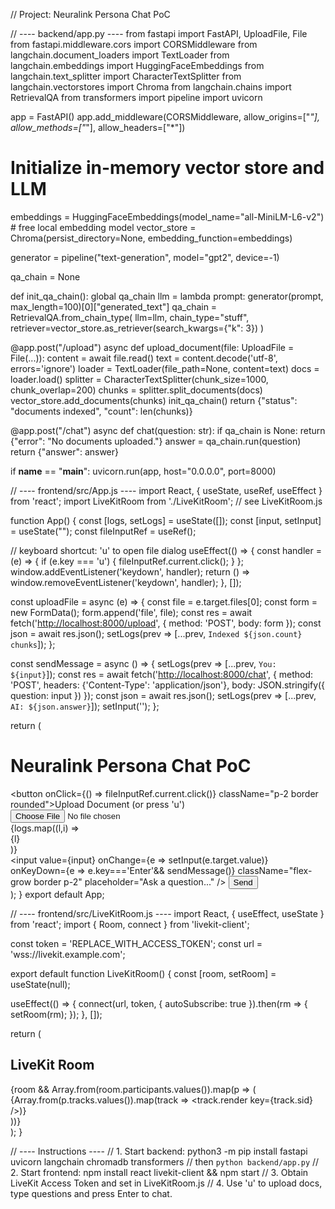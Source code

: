 // Project: Neuralink Persona Chat PoC

// ---- backend/app.py ----
from fastapi import FastAPI, UploadFile, File
from fastapi.middleware.cors import CORSMiddleware
from langchain.document_loaders import TextLoader
from langchain.embeddings import HuggingFaceEmbeddings
from langchain.text_splitter import CharacterTextSplitter
from langchain.vectorstores import Chroma
from langchain.chains import RetrievalQA
from transformers import pipeline
import uvicorn

app = FastAPI()
app.add_middleware(CORSMiddleware, allow_origins=\["_"], allow_methods=\["_"], allow_headers=\["\*"])

# Initialize in-memory vector store and LLM

embeddings = HuggingFaceEmbeddings(model_name="all-MiniLM-L6-v2") # free local embedding model
vector_store = Chroma(persist_directory=None, embedding_function=embeddings)

generator = pipeline("text-generation", model="gpt2", device=-1)

qa_chain = None

def init_qa_chain():
global qa_chain
llm = lambda prompt: generator(prompt, max_length=100)\[0]\["generated_text"]
qa_chain = RetrievalQA.from_chain_type(
llm=llm,
chain_type="stuff",
retriever=vector_store.as_retriever(search_kwargs={"k": 3})
)

@app.post("/upload")
async def upload_document(file: UploadFile = File(...)):
content = await file.read()
text = content.decode('utf-8', errors='ignore')
loader = TextLoader(file_path=None, content=text)
docs = loader.load()
splitter = CharacterTextSplitter(chunk_size=1000, chunk_overlap=200)
chunks = splitter.split_documents(docs)
vector_store.add_documents(chunks)
init_qa_chain()
return {"status": "documents indexed", "count": len(chunks)}

@app.post("/chat")
async def chat(question: str):
if qa_chain is None:
return {"error": "No documents uploaded."}
answer = qa_chain.run(question)
return {"answer": answer}

if **name** == "**main**":
uvicorn.run(app, host="0.0.0.0", port=8000)

// ---- frontend/src/App.js ----
import React, { useState, useRef, useEffect } from 'react';
import LiveKitRoom from './LiveKitRoom'; // see LiveKitRoom.js

function App() {
const \[logs, setLogs] = useState(\[]);
const \[input, setInput] = useState("");
const fileInputRef = useRef();

// keyboard shortcut: 'u' to open file dialog
useEffect(() => {
const handler = (e) => {
if (e.key === 'u') {
fileInputRef.current.click();
}
};
window\.addEventListener('keydown', handler);
return () => window\.removeEventListener('keydown', handler);
}, \[]);

const uploadFile = async (e) => {
const file = e.target.files\[0];
const form = new FormData();
form.append('file', file);
const res = await fetch('[http://localhost:8000/upload](http://localhost:8000/upload)', { method: 'POST', body: form });
const json = await res.json();
setLogs(prev => \[...prev, `Indexed ${json.count} chunks`]);
};

const sendMessage = async () => {
setLogs(prev => \[...prev, `You: ${input}`]);
const res = await fetch('[http://localhost:8000/chat](http://localhost:8000/chat)', {
method: 'POST', headers: {'Content-Type': 'application/json'},
body: JSON.stringify({ question: input })
});
const json = await res.json();
setLogs(prev => \[...prev, `AI: ${json.answer}`]);
setInput('');
};

return ( <div className="p-4"> <h1 className="text-xl font-bold">Neuralink Persona Chat PoC</h1>
\<button onClick={() => fileInputRef.current.click()} className="p-2 border rounded">Upload Document (or press 'u')</button> <input ref={fileInputRef} type="file" className="hidden" onChange={uploadFile} /> <div className="mt-4 h-64 overflow-y-auto border p-2">
{logs.map((l,i) => <div key={i}>{l}</div>)} </div> <div className="mt-2 flex">
\<input value={input} onChange={e => setInput(e.target.value)} onKeyDown={e => e.key==='Enter'&& sendMessage()} className="flex-grow border p-2" placeholder="Ask a question..." /> <button onClick={sendMessage} className="ml-2 p-2 border rounded">Send</button> </div> <LiveKitRoom /> </div>
);
}
export default App;

// ---- frontend/src/LiveKitRoom.js ----
import React, { useEffect, useState } from 'react';
import { Room, connect } from 'livekit-client';

const token = 'REPLACE_WITH_ACCESS_TOKEN';
const url = 'wss\://livekit.example.com';

export default function LiveKitRoom() {
const \[room, setRoom] = useState(null);

useEffect(() => {
connect(url, token, { autoSubscribe: true }).then(rm => {
setRoom(rm);
});
}, \[]);

return ( <div className="mt-4"> <h2 className="text-lg">LiveKit Room</h2> <div id="video-container" className="grid grid-cols-2 gap-2">
{room && Array.from(room.participants.values()).map(p => ( <div key={p.sid} className="border">
{Array.from(p.tracks.values()).map(track => \<track.render key={track.sid} />)} </div>
))} </div> </div>
);
}

// ---- Instructions ----
// 1. Start backend: python3 -m pip install fastapi uvicorn langchain chromadb transformers
// then `python backend/app.py`
// 2. Start frontend: npm install react livekit-client && npm start
// 3. Obtain LiveKit Access Token and set in LiveKitRoom.js
// 4. Use 'u' to upload docs, type questions and press Enter to chat.
